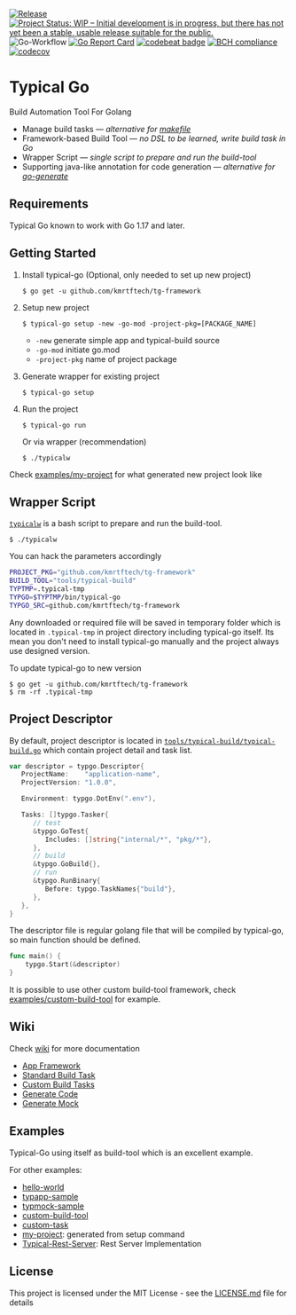 [![Release](https://img.shields.io/github/release/typical-go/typical-go/all.svg)](https://github.com/kmrtftech/tg-framework/releases/latest)
[![Project Status: WIP – Initial development is in progress, but there has not yet been a stable, usable release suitable for the public.](https://www.repostatus.org/badges/latest/wip.svg)](https://www.repostatus.org/#wip)
![Go-Workflow](https://github.com/kmrtftech/tg-framework/workflows/Go/badge.svg)
[![Go Report Card](https://goreportcard.com/badge/github.com/kmrtftech/tg-framework)](https://goreportcard.com/report/github.com/kmrtftech/tg-framework)
[![codebeat badge](https://codebeat.co/badges/a8b3c7a6-c42a-480a-acb4-68ece12f36b8)](https://codebeat.co/projects/github-com-typical-go-typical-go-master)
[![BCH compliance](https://bettercodehub.com/edge/badge/typical-go/typical-go?branch=master)](https://bettercodehub.com/)
[![codecov](https://codecov.io/gh/typical-go/typical-go/branch/master/graph/badge.svg)](https://codecov.io/gh/typical-go/typical-go)
# Typical Go

Build Automation Tool For Golang
- Manage build tasks &mdash; *alternative for [makefile](https://www.gnu.org/software/make/manual/make.html)*
- Framework-based Build Tool &mdash; *no DSL to be learned, write build task in Go*
- Wrapper Script  &mdash; *single script to prepare and run the build-tool*
- Supporting java-like annotation for code generation &mdash; *alternative for [go-generate](https://blog.golang.org/generate)*

## Requirements

Typical Go known to work with Go 1.17 and later.

## Getting Started

1. Install typical-go (Optional, only needed to set up new project)
   ```
   $ go get -u github.com/kmrtftech/tg-framework
   ```

2. Setup new project
   ```
   $ typical-go setup -new -go-mod -project-pkg=[PACKAGE_NAME]
   ```
   - `-new` generate simple app and typical-build source
   - `-go-mod` initiate go.mod
   - `-project-pkg` name of project package

3. Generate wrapper for existing project
   ```
   $ typical-go setup
   ```

4. Run the project
   ```
   $ typical-go run
   ```
   Or via wrapper (recommendation)
   ```
   $ ./typicalw 
   ```

Check [examples/my-project](https://github.com/kmrtftech/tg-framework/tree/master/examples/my-project) for what generated new project look like

## Wrapper Script

[`typicalw`](typicalw) is a bash script to prepare and run the build-tool. 
```
$ ./typicalw
```

You can hack the parameters accordingly
```bash
PROJECT_PKG="github.com/kmrtftech/tg-framework"
BUILD_TOOL="tools/typical-build"
TYPTMP=.typical-tmp
TYPGO=$TYPTMP/bin/typical-go
TYPGO_SRC=github.com/kmrtftech/tg-framework
```

Any downloaded or required file will be saved in temporary folder which is located in `.typical-tmp` in project directory including typical-go itself. Its mean you don't need to install typical-go manually and the project always use designed version. 

To update typical-go to new version
```
$ go get -u github.com/kmrtftech/tg-framework
$ rm -rf .typical-tmp
```

## Project Descriptor

By default, project descriptor is located in [`tools/typical-build/typical-build.go`](tools/typical-build/typical-build.go) which contain project detail and task list.

```go
var descriptor = typgo.Descriptor{
   ProjectName:    "application-name",
   ProjectVersion: "1.0.0",

   Environment: typgo.DotEnv(".env"),

   Tasks: []typgo.Tasker{
      // test
      &typgo.GoTest{
         Includes: []string{"internal/*", "pkg/*"},
      },
      // build
      &typgo.GoBuild{},
      // run
      &typgo.RunBinary{
         Before: typgo.TaskNames{"build"},
      },
   },
}
```

The descriptor file is regular golang file that will be compiled by typical-go, so main function should be defined.
```go
func main() {
	typgo.Start(&descriptor)
}
```

It is possible to use other custom build-tool framework, check [examples/custom-build-tool](https://github.com/kmrtftech/tg-framework/tree/master/examples/custom-build-tool) for example.

## Wiki

Check [wiki](https://github.com/kmrtftech/tg-framework/wiki) for more documentation
- [App Framework](https://github.com/kmrtftech/tg-framework/wiki/App-Framework)
- [Standard Build Task](https://github.com/kmrtftech/tg-framework/wiki/Standard-Build-Tasks)
- [Custom Build Tasks](https://github.com/kmrtftech/tg-framework/wiki/Custom-Build-Tasks)
- [Generate Code](https://github.com/kmrtftech/tg-framework/wiki/Generate-Code)
- [Generate Mock](https://github.com/kmrtftech/tg-framework/wiki/Generate-Mock)

## Examples

Typical-Go using itself as build-tool which is an excellent example. 

For other examples:
- [hello-world](https://github.com/kmrtftech/tg-framework/tree/master/examples/hello-world)
- [typapp-sample](https://github.com/kmrtftech/tg-framework/tree/master/examples/typapp-sample)
- [typmock-sample](https://github.com/kmrtftech/tg-framework/tree/master/examples/typmock-sample)
- [custom-build-tool](https://github.com/kmrtftech/tg-framework/tree/master/examples/custom-build-tool)
- [custom-task](https://github.com/kmrtftech/tg-framework/tree/master/examples/custom-task)
- [my-project](https://github.com/kmrtftech/tg-framework/tree/master/examples/my-project): generated from setup command
- [Typical-Rest-Server](https://github.com/typical-go/typical-rest-server): Rest Server Implementation

## License

This project is licensed under the MIT License - see the [LICENSE.md](LICENSE.md) file for details
